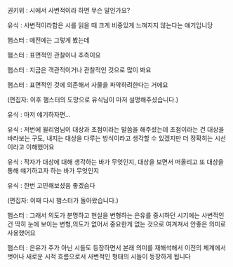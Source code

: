 권키위 : 시에서 사변적이라 하면 무슨 말인가요?

유식 : 사변적이라함은 시를 읽을 때 크게 비중있게 느껴지지 않는다는 얘기입니당

햄스터 : 예전에는 그렇게 봤는데

햄스터 : 표면적인 관찰이나 추측이요

햄스터 : 지금은 객관적이거나 관찰적인 것으로 많이 봐요

햄스터 : 표면적인 것에 의존해서 사물을 파악하려한다는 거에요

(편집자: 이후 햄스터의 도망으로 유식님이 마저 설명해주셨습니다.)

유식 : 마저 얘기하자면...

유식 : 저번에 윌리엄님이 대상과 초점이라는 말씀을 해주셨는데 초점이라는 건 대상을 바라보는 구도, 내지는 대상을 다루는 방식이라고 생각할 수 있겠지만 더 정확히는 시선이라고 이해했어요

유식 : 작자가 대상에 대해 생각하는 바가 무엇인지, 대상을 보면서 떠올리고 또 대상을 통해 얘기하고자 하는 바가 무엇인지

유식 : 한번 고민해보셨음 좋겠슴다

(편집자: 이때 다시 햄스터가 돌아왔습니다.)

햄스터 : 그래서 의도가 분명하고 현실을 변형하는 은유를 중시하던 시기에는 사변적인건 딱히 눈에 보이는 변형,의도가 없어서 중요한게 없는 것으로 여겨져서 안좋은 의미로 사용했어요

햄스터 : 은유가 주가 아닌 시들도 등장하면서 본래 의미를 재해석해서 이전의 체계에서 벗어나 새로운 시적 흐름으로서 사변적인 형태의 시들이 등장하게 됩니다
